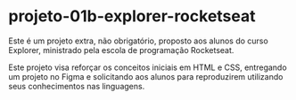 # projeto-01b-explorer-rocketseat

Este é um projeto extra, não obrigatório, proposto aos alunos do curso Explorer, ministrado pela escola de programação Rocketseat.

Este projeto visa reforçar os conceitos iniciais em HTML e CSS, entregando um projeto no Figma e solicitando aos alunos para reproduzirem utilizando seus conhecimentos nas linguagens.